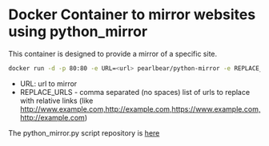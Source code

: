 # Docker Container to mirror websites using python_mirror

This container is designed to provide a mirror of a specific site.

```bash
docker run -d -p 80:80 -e URL=<url> pearlbear/python-mirror -e REPLACE_URLS=url_to_replace,url_to_replace
```

- URL: url to mirror
- REPLACE_URLS - comma separated (no spaces) list of urls to replace with relative links (like http://www.example.com,http://example.com,https://www.example.com,http://example.com)

The python_mirror.py script repository is [here](https://github.com/maxpearl/python_mirror)